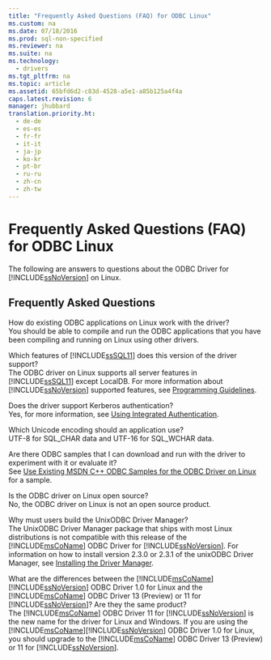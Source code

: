 ```yaml
---
title: "Frequently Asked Questions (FAQ) for ODBC Linux"
ms.custom: na
ms.date: 07/18/2016
ms.prod: sql-non-specified
ms.reviewer: na
ms.suite: na
ms.technology: 
  - drivers
ms.tgt_pltfrm: na
ms.topic: article
ms.assetid: 65bfd6d2-c83d-4528-a5e1-a85b125a4f4a
caps.latest.revision: 6
manager: jhubbard
translation.priority.ht: 
  - de-de
  - es-es
  - fr-fr
  - it-it
  - ja-jp
  - ko-kr
  - pt-br
  - ru-ru
  - zh-cn
  - zh-tw
---
```

# Frequently Asked Questions (FAQ) for ODBC Linux
The following are answers to questions about the ODBC Driver for [!INCLUDE[ssNoVersion](../content/includes/ssNoVersion_md.md)] on Linux.  
  
## Frequently Asked Questions  
How do existing ODBC applications on Linux work with the driver?  
You should be able to compile and run the ODBC applications that you have been compiling and running on Linux using other drivers.  
  
Which features of [!INCLUDE[ssSQL11](../content/includes/ssSQL11_md.md)] does this version of the driver support?  
The ODBC driver on Linux supports all server features in [!INCLUDE[ssSQL11](../content/includes/ssSQL11_md.md)] except LocalDB. For more information about [!INCLUDE[ssNoVersion](../content/includes/ssNoVersion_md.md)] supported features, see [Programming Guidelines](../content/Programming-Guidelines.md).  
  
Does the driver support Kerberos authentication?  
Yes, for more information, see [Using Integrated Authentication](../content/Using-Integrated-Authentication.md).  
  
Which Unicode encoding should an application use?  
UTF-8 for SQL_CHAR data and UTF-16 for SQL_WCHAR data.  
  
Are there ODBC samples that I can download and run with the driver to experiment with it or evaluate it?  
See [Use Existing MSDN C++ ODBC Samples for the ODBC Driver on Linux](http://blogs.msdn.com/b/sqlblog/archive/2012/01/26/use-existing-msdn-c-odbc-samples-for-microsoft-linux-odbc-driver.aspx) for a sample.  
  
Is the ODBC driver on Linux open source?  
No, the ODBC driver on Linux is not an open source product.  
  
Why must users build the UnixODBC Driver Manager?  
The UnixODBC Driver Manager package that ships with most Linux distributions is not compatible with this release of the [!INCLUDE[msCoName](../content/includes/msCoName_md.md)] ODBC Driver for [!INCLUDE[ssNoVersion](../content/includes/ssNoVersion_md.md)]. For information on how to install version 2.3.0 or 2.3.1 of the unixODBC Driver Manager, see [Installing the Driver Manager](../content/Installing-the-Driver-Manager.md).  
  
What are the differences between the [!INCLUDE[msCoName](../content/includes/msCoName_md.md)][!INCLUDE[ssNoVersion](../content/includes/ssNoVersion_md.md)] ODBC Driver 1.0 for Linux and the [!INCLUDE[msCoName](../content/includes/msCoName_md.md)] ODBC Driver 13 (Preview) or 11 for [!INCLUDE[ssNoVersion](../content/includes/ssNoVersion_md.md)]? Are they the same product?  
The [!INCLUDE[msCoName](../content/includes/msCoName_md.md)] ODBC Driver 11 for [!INCLUDE[ssNoVersion](../content/includes/ssNoVersion_md.md)] is the new name for the driver for Linux and Windows. If you are using the [!INCLUDE[msCoName](../content/includes/msCoName_md.md)][!INCLUDE[ssNoVersion](../content/includes/ssNoVersion_md.md)] ODBC Driver 1.0 for Linux, you should upgrade to the [!INCLUDE[msCoName](../content/includes/msCoName_md.md)] ODBC Driver 13 (Preview) or 11 for [!INCLUDE[ssNoVersion](../content/includes/ssNoVersion_md.md)].  
  
